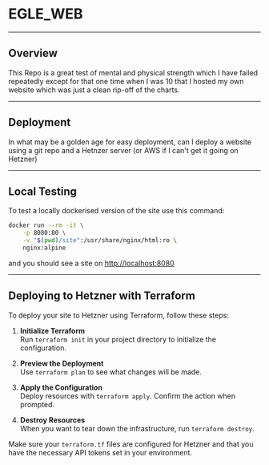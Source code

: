 # EGLE_WEB

---

## Overview

This Repo is a great test of mental and physical strength which I have failed repeatedly except for that one time when I was 10 that I hosted my own website which was just a clean rip-off of the charts.

---

## Deployment

In what may be a golden age for easy deployment, can I deploy a website using a git repo and a Hetnzer server (or AWS if I can't get it going on Hetzner)

---

## Local Testing

To test a locally dockerised version of the site use this command:

```sh
docker run --rm -it \
    -p 8080:80 \
    -v "$(pwd)/site":/usr/share/nginx/html:ro \
    nginx:alpine
```

and you should see a site on [http://localhost:8080](http://localhost:8080)

---

## Deploying to Hetzner with Terraform

To deploy your site to Hetzner using Terraform, follow these steps:

1. **Initialize Terraform**  
    Run `terraform init` in your project directory to initialize the configuration.

2. **Preview the Deployment**  
    Use `terraform plan` to see what changes will be made.

3. **Apply the Configuration**  
    Deploy resources with `terraform apply`. Confirm the action when prompted.

4. **Destroy Resources**  
    When you want to tear down the infrastructure, run `terraform destroy`.

Make sure your `terraform.tf` files are configured for Hetzner and that you have the necessary API tokens set in your environment.